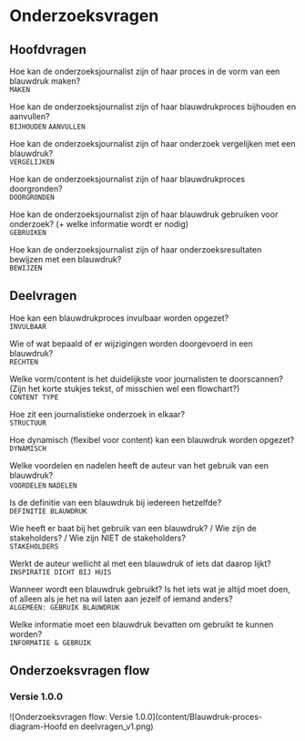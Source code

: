 # Onderzoeksvragen

## Hoofdvragen
Hoe kan de onderzoeksjournalist zijn of haar proces in de vorm van een blauwdruk maken?
<br>`MAKEN`

Hoe kan de onderzoeksjournalist zijn of haar blauwdrukproces bijhouden en aanvullen?
<br>`BIJHOUDEN` `AANVULLEN`

Hoe kan de onderzoeksjournalist zijn of haar onderzoek vergelijken met een blauwdruk?
<br>`VERGELIJKEN`

Hoe kan de onderzoeksjournalist zijn of haar blauwdrukproces doorgronden?
<br>`DOORGRONDEN`

Hoe kan de onderzoeksjournalist zijn of haar blauwdruk gebruiken voor onderzoek? (+ welke informatie wordt er nodig)
<br>`GEBRUIKEN`
  

Hoe kan de onderzoeksjournalist zijn of haar onderzoeksresultaten bewijzen met een blauwdruk? 
<br>`BEWIJZEN` 

## Deelvragen
Hoe kan een blauwdrukproces invulbaar worden opgezet?
<br>`INVULBAAR` 

Wie of wat bepaald of er wijzigingen worden doorgevoerd in een blauwdruk?
<br>`RECHTEN`

Welke vorm/content is het duidelijkste voor journalisten te doorscannen? (Zijn het korte stukjes tekst, of misschien wel een flowchart?)
<br>`CONTENT TYPE`


Hoe zit een journalistieke onderzoek in elkaar?
<br>`STRUCTUUR`
 

Hoe dynamisch (flexibel voor content) kan een blauwdruk worden opgezet?
<br>`DYNAMISCH`
 

Welke voordelen en nadelen heeft de auteur van het gebruik van een blauwdruk?
<br>`VOORDELEN` `NADELEN`

Is de definitie van een blauwdruk bij iedereen hetzelfde?
<br>`DEFINITIE BLAUWDRUK`

Wie heeft er baat bij het gebruik van een blauwdruk? / Wie zijn de stakeholders? / Wie zijn NIET de stakeholders?
<br>`STAKEHOLDERS`


Werkt de auteur wellicht al met een blauwdruk of iets dat daarop lijkt?
<br>`INSPIRATIE DICHT BIJ HUIS`

Wanneer wordt een blauwdruk gebruikt? Is het iets wat je altijd moet doen, of alleen als je het na wil laten aan jezelf of iemand anders?
<br>`ALGEMEEN: GEBRUIK BLAUWDRUK`


Welke informatie moet een blauwdruk bevatten om gebruikt te kunnen worden?
<br>`INFORMATIE & GEBRUIK`


## Onderzoeksvragen flow

### Versie 1.0.0
![Onderzoeksvragen flow: Versie 1.0.0](content/Blauwdruk-proces-diagram-Hoofd en deelvragen_v1.png)
